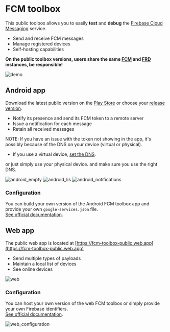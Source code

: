 # FCM toolbox

This public toolbox allows you to easily **test** and **debug** the [Firebase Cloud Messaging](https://firebase.google.com/docs/cloud-messaging/) service.
- Send and receive FCM messages
- Manage registered devices
- Self-hosting capabilities

**On the public toolbox versions, users share the same [FCM](https://firebase.google.com/docs/cloud-messaging/) and [FRD](https://firebase.google.com/docs/database/) instances, be responsible!**

![demo](art/demo.gif)

## Android app

Download the latest public version on the [Play Store](https://play.google.com/store/apps/details?id=fr.smarquis.fcm) or choose your [release version](https://github.com/SimonMarquis/FCM-toolbox/releases).

- Notify its presence and send its FCM token to a remote server
- Issue a notification for each message
- Retain all received messages

NOTE:
If you have an issue with the token not showing in the app, it's possibly because of the DNS on your device (virtual or physical). 

- If you use a virtual device, [set the DNS](https://developer.android.com/studio/run/emulator-networking#dns).

or just simply use your physical device. and make sure you use the right DNS.

![android_empty](art/android_empty.png) ![android_lis](art/android_list.png) ![android_notifications](art/android_notifications.png)

### Configuration

You can build your own version of the Android FCM toolbox app and provide your own `google-services.json` file.  
[See official documentation](https://firebase.google.com/docs/cloud-messaging/android/client).

## Web app

The public web app is located at [https://fcm-toolbox-public.web.app](https://fcm-toolbox-public.web.app)

- Send multiple types of payloads
- Maintain a local list of devices
- See online devices

![web](art/web.png)

### Configuration

You can host your own version of the web FCM toolbox or simply provide your own Firebase identifiers.  
[See official documentation](https://firebase.google.com/docs/cloud-messaging/js/client).  

![web_configuration](art/web_configuration.png) 
